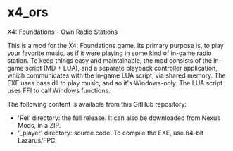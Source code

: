 # x4_ors
X4: Foundations - Own Radio Stations

This is a mod for the X4: Foundations game. Its primary purpose is, to play your favorite music, as if it were playing in some kind of in-game radio station.
To keep things easy and maintainable, the mod consists of the in-game script (MD + LUA), and a separate playback controller application, which communicates with the in-game LUA script, via shared memory.
The EXE uses bass.dll to play music, and so it's Windows-only. The LUA script uses FFI to call Windows functions.

The following content is available from this GitHub repository:
* 'Rel' directory: the full release. It can also be downloaded from Nexus Mods, in a ZIP.
* '_player' directory: source code. To compile the EXE, use 64-bit Lazarus/FPC.

